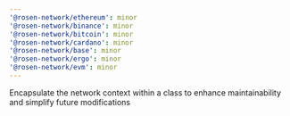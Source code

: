 ```yaml
---
'@rosen-network/ethereum': minor
'@rosen-network/binance': minor
'@rosen-network/bitcoin': minor
'@rosen-network/cardano': minor
'@rosen-network/base': minor
'@rosen-network/ergo': minor
'@rosen-network/evm': minor
---
```


Encapsulate the network context within a class to enhance maintainability and simplify future modifications
